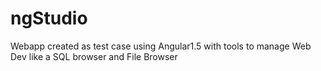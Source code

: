# ngStudio
Webapp created as test case using Angular1.5 with tools to manage Web Dev like a SQL browser and File Browser
